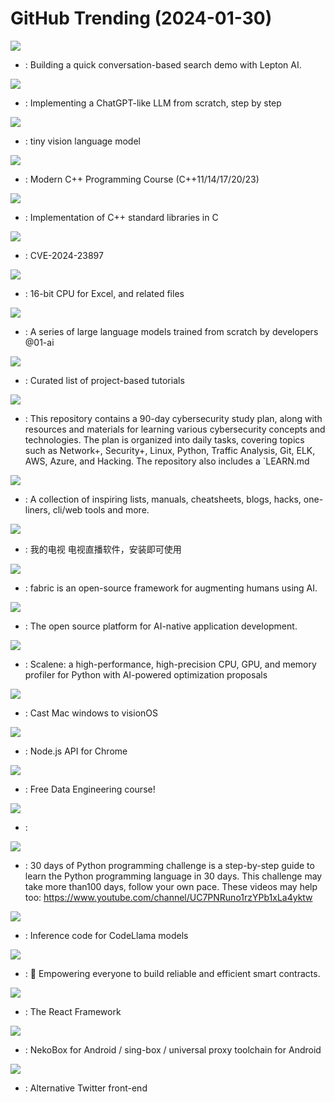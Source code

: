# GitHub Trending (2024-01-30)

![](https://img.shields.io/badge/TypeScript-New%201-green?style=flat-square&logo=appveyor)
- [](https://github.comundefined): Building a quick conversation-based search demo with Lepton AI.

![](https://img.shields.io/badge/Jupyter%20Notebook-New%201-green?style=flat-square&logo=appveyor)
- [](https://github.comundefined): Implementing a ChatGPT-like LLM from scratch, step by step

![](https://img.shields.io/badge/Python-New%20138-green?style=flat-square&logo=appveyor)
- [](https://github.comundefined): tiny vision language model

![](https://img.shields.io/badge/none-New%2047-green?style=flat-square&logo=appveyor)
- [](https://github.comundefined): Modern C++ Programming Course (C++11/14/17/20/23)

![](https://img.shields.io/badge/C-New%20231-green?style=flat-square&logo=appveyor)
- [](https://github.comundefined): Implementation of C++ standard libraries in C

![](https://img.shields.io/badge/Python-New%2015-green?style=flat-square&logo=appveyor)
- [](https://github.comundefined): CVE-2024-23897

![](https://img.shields.io/badge/Python-New%20482-green?style=flat-square&logo=appveyor)
- [](https://github.comundefined): 16-bit CPU for Excel, and related files

![](https://img.shields.io/badge/Python-New%2043-green?style=flat-square&logo=appveyor)
- [](https://github.comundefined): A series of large language models trained from scratch by developers @01-ai

![](https://img.shields.io/badge/none-New%20763-green?style=flat-square&logo=appveyor)
- [](https://github.comundefined): Curated list of project-based tutorials

![](https://img.shields.io/badge/none-New%20171-green?style=flat-square&logo=appveyor)
- [](https://github.comundefined): This repository contains a 90-day cybersecurity study plan, along with resources and materials for learning various cybersecurity concepts and technologies. The plan is organized into daily tasks, covering topics such as Network+, Security+, Linux, Python, Traffic Analysis, Git, ELK, AWS, Azure, and Hacking. The repository also includes a `LEARN.md

![](https://img.shields.io/badge/none-New%20279-green?style=flat-square&logo=appveyor)
- [](https://github.comundefined): A collection of inspiring lists, manuals, cheatsheets, blogs, hacks, one-liners, cli/web tools and more.

![](https://img.shields.io/badge/C-New%20379-green?style=flat-square&logo=appveyor)
- [](https://github.comundefined): 我的电视 电视直播软件，安装即可使用

![](https://img.shields.io/badge/Python-New%2093-green?style=flat-square&logo=appveyor)
- [](https://github.comundefined): fabric is an open-source framework for augmenting humans using AI.

![](https://img.shields.io/badge/Python-New%20316-green?style=flat-square&logo=appveyor)
- [](https://github.comundefined): The open source platform for AI-native application development.

![](https://img.shields.io/badge/JavaScript-New%2026-green?style=flat-square&logo=appveyor)
- [](https://github.comundefined): Scalene: a high-performance, high-precision CPU, GPU, and memory profiler for Python with AI-powered optimization proposals

![](https://img.shields.io/badge/Swift-New%2074-green?style=flat-square&logo=appveyor)
- [](https://github.comundefined): Cast Mac windows to visionOS

![](https://img.shields.io/badge/TypeScript-New%2020-green?style=flat-square&logo=appveyor)
- [](https://github.comundefined): Node.js API for Chrome

![](https://img.shields.io/badge/Jupyter%20Notebook-New%20255-green?style=flat-square&logo=appveyor)
- [](https://github.comundefined): Free Data Engineering course!

![](https://img.shields.io/badge/HTML-New%20144-green?style=flat-square&logo=appveyor)
- [](https://github.comundefined): 

![](https://img.shields.io/badge/Python-New%2053-green?style=flat-square&logo=appveyor)
- [](https://github.comundefined): 30 days of Python programming challenge is a step-by-step guide to learn the Python programming language in 30 days. This challenge may take more than100 days, follow your own pace. These videos may help too: https://www.youtube.com/channel/UC7PNRuno1rzYPb1xLa4yktw

![](https://img.shields.io/badge/Python-New%20184-green?style=flat-square&logo=appveyor)
- [](https://github.comundefined): Inference code for CodeLlama models

![](https://img.shields.io/badge/Rust-New%20627-green?style=flat-square&logo=appveyor)
- [](https://github.comundefined): 🌴 Empowering everyone to build reliable and efficient smart contracts.

![](https://img.shields.io/badge/JavaScript-New%2054-green?style=flat-square&logo=appveyor)
- [](https://github.comundefined): The React Framework

![](https://img.shields.io/badge/Kotlin-New%2025-green?style=flat-square&logo=appveyor)
- [](https://github.comundefined): NekoBox for Android / sing-box / universal proxy toolchain for Android

![](https://img.shields.io/badge/Nim-New%2065-green?style=flat-square&logo=appveyor)
- [](https://github.comundefined): Alternative Twitter front-end

